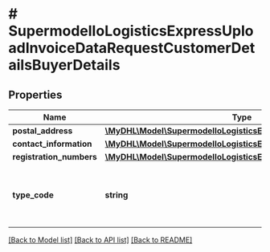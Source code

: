 # # SupermodelIoLogisticsExpressUploadInvoiceDataRequestCustomerDetailsBuyerDetails

## Properties

Name | Type | Description | Notes
------------ | ------------- | ------------- | -------------
**postal_address** | [**\MyDHL\Model\SupermodelIoLogisticsExpressAddress**](SupermodelIoLogisticsExpressAddress.md) |  |
**contact_information** | [**\MyDHL\Model\SupermodelIoLogisticsExpressContact**](SupermodelIoLogisticsExpressContact.md) |  |
**registration_numbers** | [**\MyDHL\Model\SupermodelIoLogisticsExpressRegistrationNumbers[]**](SupermodelIoLogisticsExpressRegistrationNumbers.md) |  | [optional]
**type_code** | **string** | Please enter the business party type of the buyer | [optional]

[[Back to Model list]](../../README.md#models) [[Back to API list]](../../README.md#endpoints) [[Back to README]](../../README.md)
